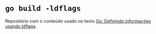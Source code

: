 # `go build -ldflags`

Repositório com o conteúdo usado no texto [Go: Definindo informações usando ldflags](https://devdrops.github.io/posts/go-definindo-informacoes-usando-ldflags).

